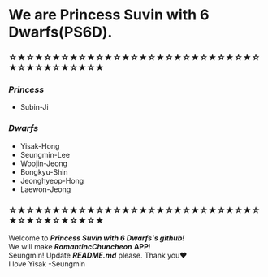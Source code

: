 # **We are Princess Suvin with 6 Dwarfs(PS6D).**
### ☆★☆★☆★☆★☆★☆★☆★☆★☆★☆★☆★☆★☆★☆★☆★☆★☆★☆★☆★☆★
### ***Princess*** 
- Subin-Ji
### ***Dwarfs*** 
- Yisak-Hong
- Seungmin-Lee
- Woojin-Jeong
- Bongkyu-Shin
- Jeonghyeop-Hong
- Laewon-Jeong

### ☆★☆★☆★☆★☆★☆★☆★☆★☆★☆★☆★☆★☆★☆★☆★☆★☆★☆★☆★☆★
Welcome to ***Princess Suvin with 6 Dwarfs's github!***
<br>
We will make ***RomantincChuncheon*** **APP**!
<br>
Seungmin! Update ***README.md*** please. Thank you❤
<br>
I love Yisak  -Seungmin
